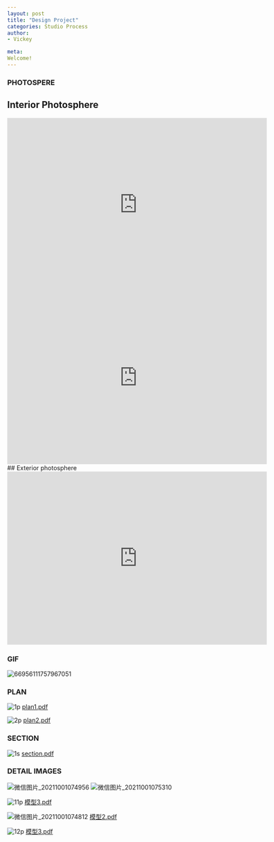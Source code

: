 ```yaml
---
layout: post
title: "Design Project"
categories: Studio Process
author:
- Vickey

meta:
Welcome!
---
```


### PHOTOSPERE
## Interior Photosphere
<iframe width="600" height="400" allowfullscreen style="border-style:none;" src="https://cdn.pannellum.org/2.5/pannellum.htm#panorama=https%3A//i.loli.net/2021/10/01/c2CxL5pJXGQ7v6b.jpg&title=Growing%20home%20-outside&author=vickey&autoLoad=true"></iframe><iframe width="600" height="400" allowfullscreen style="border-style:none;" src="https://cdn.pannellum.org/2.5/pannellum.htm#panorama=https%3A//i.loli.net/2021/10/01/mXM6cEWLSrQaJHu.jpg&title=Growing%20home%20-inside&author=vickey&autoLoad=true"></iframe>
## Exterior photosphere
<iframe width="600" height="400" allowfullscreen style="border-style:none;" src="https://cdn.pannellum.org/2.5/pannellum.htm#panorama=https%3A//i.loli.net/2021/10/01/UjRBDGLnY4wNeCu.jpg&title=Growing%20home%20-outside&author=vickey&autoLoad=true"></iframe>


### GIF
![66956111757967051](https://user-images.githubusercontent.com/90567603/135563537-3645f4d0-1e60-4f59-baec-ad7394a43a0e.gif)

### PLAN
![1p](https://user-images.githubusercontent.com/90567603/135546522-b89e1e02-ed7d-4c82-9185-7c7199045155.jpg)
[plan1.pdf](https://github.com/Vickeyxxxx/Portfolio/files/7263181/plan1.pdf)

![2p](https://user-images.githubusercontent.com/90567603/135546739-96c8980a-152d-4a37-8024-a0f538ff4cf2.jpg)
[plan2.pdf](https://github.com/Vickeyxxxx/Portfolio/files/7263185/plan2.pdf)

### SECTION
![1s](https://user-images.githubusercontent.com/90567603/135546862-a56718c8-2903-4bc4-ac34-1c520153bb8a.jpg)
[section.pdf](https://github.com/Vickeyxxxx/Portfolio/files/7263190/section.pdf)

### DETAIL IMAGES
![微信图片_20211001074956](https://user-images.githubusercontent.com/90567603/135547924-1768132d-e1a0-4000-9f3e-b969bd3778af.png)
![微信图片_20211001075310](https://user-images.githubusercontent.com/90567603/135547948-b6ffd629-f15b-42a5-9bd8-1f9d3be8ed86.png)

![11p](https://user-images.githubusercontent.com/90567603/135548190-0fda2d32-d88d-4ff3-bb48-ded8b61fab82.jpg)
[模型3.pdf](https://github.com/Vickeyxxxx/Portfolio/files/7263252/3.pdf)

![微信图片_20211001074812](https://user-images.githubusercontent.com/90567603/135548267-aee5b217-4feb-42e3-88a6-82a65d6832c0.png)
[模型2.pdf](https://github.com/Vickeyxxxx/Portfolio/files/7263253/2.pdf)

![12p](https://user-images.githubusercontent.com/90567603/135548283-de4a7eec-ac47-49c2-8a87-65b4ec6b3bf8.jpg)
[模型3.pdf](https://github.com/Vickeyxxxx/Portfolio/files/7263254/3.pdf)




